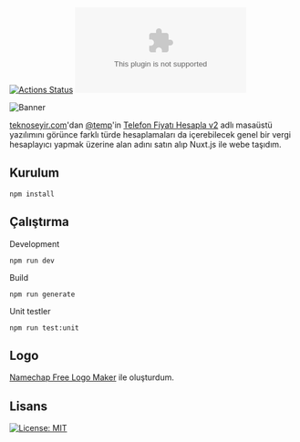 
[![Actions Status](https://github.com/ozgurg/vergihesaplayici.com/workflows/vergihesaplayici.com/badge.svg)](https://github.com/ozgurg/vergihesaplayici.com/actions)
![Version](https://img.shields.io/github/package-json/v/ozgurg/vergihesaplayici.com)

![Banner](https://raw.githubusercontent.com/ozgurg/vergihesaplayici.com/master/.github/assets/banner.jpg)

[teknoseyir.com](https://teknoseyir.com/)'dan [@temp](https://teknoseyir.com/u/temp)'in [Telefon Fiyatı Hesapla v2](https://teknoseyir.com/blog/telefon-fiyati-hesapla-v2) adlı masaüstü yazılımını görünce farklı türde hesaplamaları da içerebilecek genel bir vergi hesaplayıcı yapmak üzerine alan adını satın alıp Nuxt.js ile webe taşıdım.

## Kurulum

    npm install

## Çalıştırma
Development

    npm run dev

Build

    npm run generate

Unit testler

    npm run test:unit

## Logo
[Namechap Free Logo Maker](https://www.namecheap.com/logo-maker/) ile oluşturdum.

## Lisans
[![License: MIT](https://img.shields.io/badge/License-MIT-green.svg)](https://opensource.org/licenses/MIT)
